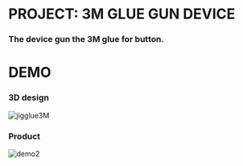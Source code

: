 # PROJECT: 3M GLUE GUN DEVICE
### The device gun the 3M glue for button.
# DEMO
### 3D design
![jigglue3M](https://github.com/user-attachments/assets/154eb0dc-1228-412b-b364-fdd165389972)
### Product
![demo2](https://github.com/user-attachments/assets/e2e653a2-f5aa-431a-83de-5b9c2e300602)

